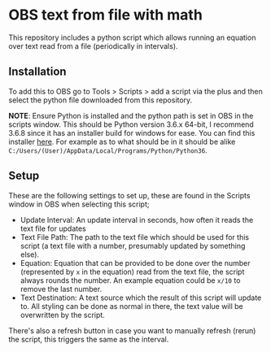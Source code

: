 # OBS text from file with math

This repository includes a python script which allows running an equation over text read from a file (periodically in intervals).

## Installation
To add this to OBS go to Tools > Scripts > add a script via the plus and then select the python file downloaded from this repository.

**NOTE**: Ensure Python is installed and the python path is set in OBS in the scripts window.
This should be Python version 3.6.x 64-bit, I recommend 3.6.8 since it has an installer build for windows for ease.
You can find this installer [here](https://www.python.org/downloads/release/python-368/).
For example as to what should be in it should be alike `C:/Users/(User)/AppData/Local/Programs/Python/Python36`.

## Setup

These are the following settings to set up, these are found in the Scripts window in OBS when selecting this script;

- Update Interval: An update interval in seconds, how often it reads the text file for updates
- Text File Path: The path to the text file which should be used for this script (a text file with a number, presumably updated by something else).
- Equation: Equation that can be provided to be done over the number (represented by `x` in the equation) read from the text file, the script always rounds the number. An example equation could be `x/10` to remove the last number.
- Text Destination: A text source which the result of this script will update to. All styling can be done as normal in there, the text value will be overwritten by the script.

There's also a refresh button in case you want to manually refresh (rerun) the script, this triggers the same as the interval.